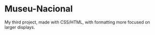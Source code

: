 # Museu-Nacional
 My third project, made with CSS/HTML, with formatting more focused on larger displays.
